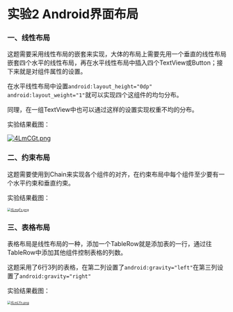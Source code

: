 # 实验2 Android界面布局

### 一、线性布局

这题需要采用线性布局的嵌套来实现，大体的布局上需要先用一个垂直的线性布局嵌套四个水平的线性布局，再在水平线性布局中插入四个TextView或Button；接下来就是对组件属性的设置。

在水平线性布局中设置`android:layout_height="0dp" android:layout_weight="1"`就可以实现四个这组件的均匀分布。

同理，在一组TextView中也可以通过这样的设置实现权重不均的分布。

实验结果截图：

[![4LmCGt.png](https://z3.ax1x.com/2021/10/03/4LmCGt.png)](https://imgtu.com/i/4LmCGt)

### 二、约束布局

这题需要使用到Chain来实现各个组件的对齐，在约束布局中每个组件至少要有一个水平约束和垂直约束。

实验结果截图：

[<img src="https://z3.ax1x.com/2021/10/03/4LmqFs.png" alt="4LmqFs.png" style="zoom:50%;" />](https://imgtu.com/i/4LmqFs)

### 三、表格布局

表格布局是线性布局的一种，添加一个TableRow就是添加表的一行，通过往TableRow中添加其他组件控制表格的列数。

这题采用了6行3列的表格，在第二列设置了`android:gravity="left"`在第三列设置了`android:gravity="right"`

实验结果截图：


[<img src="https://z3.ax1x.com/2021/10/03/4LmLYn.png" alt="4LmLYn.png" style="zoom:50%;" />](https://imgtu.com/i/4LmLYn)